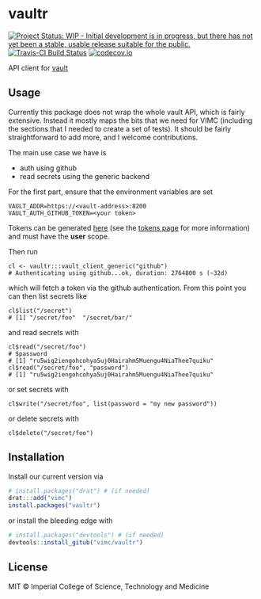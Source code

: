 # vaultr

[![Project Status: WIP - Initial development is in progress, but there has not yet been a stable, usable release suitable for the public.](http://www.repostatus.org/badges/latest/wip.svg)](http://www.repostatus.org/#wip)
[![Travis-CI Build Status](https://travis-ci.org/vimc/vaultr.svg?branch=master)](https://travis-ci.org/vimc/vaultr)
[![codecov.io](https://codecov.io/github/vimc/vaultr/coverage.svg?branch=master)](https://codecov.io/github/vimc/vaultr?branch=master)

API client for [vault](https://www.vaultproject.io/)

## Usage

Currently this package does not wrap the whole vault API, which is fairly extensive.  Instead it mostly maps the bits that we need for VIMC (including the sections that I needed to create a set of tests).  It should be fairly straightforward to add more, and I welcome contributions.

The main use case we have is

* auth using github
* read secrets using the generic backend

For the first part, ensure that the environment variables are set

```
VAULT_ADDR=https://<vault-address>:8200
VAULT_AUTH_GITHUB_TOKEN=<your token>
```

Tokens can be generated [here](https://github.com/settings/tokens/new) (see the [tokens page](https://github.com/settings/tokens/) for more information) and must have the **user** scope.

Then run

```
cl <- vaultr:::vault_client_generic("github")
# Authenticating using github...ok, duration: 2764800 s (~32d)
```

which will fetch a token via the github authentication.  From this point you can then list secrets like

```
cl$list("/secret")
# [1] "/secret/foo"  "/secret/bar/"
```

and read secrets with

```
cl$read("/secret/foo")
# $password
# [1] "ru5wig2iengohcohya5uj0Hairahm5Muengu4NiaThee7quiku"
cl$read("/secret/foo", "password")
# [1] "ru5wig2iengohcohya5uj0Hairahm5Muengu4NiaThee7quiku"
```

or set secrets with

```
cl$write("/secret/foo", list(password = "my new password"))
```

or delete secrets with

```
cl$delete("/secret/foo")
```

## Installation

Install our current version via

```r
# install.packages("drat") # (if needed)
drat:::add("vimc")
install.packages("vaultr")
```

or install the bleeding edge with

```r
# install.packages("devtools") # (if needed)
devtools::install_gitub("vimc/vaultr")
```

## License

MIT © Imperial College of Science, Technology and Medicine
